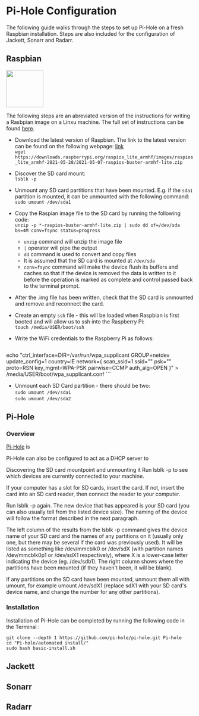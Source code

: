 # Pi-Hole Configuration

The following guide walks through the steps to set up Pi-Hole on a fresh Raspbian installation. Steps are also included for the configuration of Jackett, Sonarr and Radarr.

## Raspbian


<img src="https://www.raspberrypi.org/app/uploads/2018/03/RPi-Logo-Reg-SCREEN.png" alt="" width="100 px">


The following steps are an abreviated version of the instructions for writing a Rasbpian image on a Linxu machine. The full set of instructions can be found [here](https://www.raspberrypi.org/documentation/installation/installing-images/linux.md).


- Download the latest version of Raspbian. The link to the latest version can be found on the following webpage: [link](https://www.raspberrypi.org/software/operating-systems/)  
`wget https://downloads.raspberrypi.org/raspios_lite_armhf/images/raspios_lite_armhf-2021-05-28/2021-05-07-raspios-buster-armhf-lite.zip`

- Discover the SD card mount:  
`lsblk -p`

- Unmount any  SD card partitions that have been mounted. E.g. if the `sda1` partition is mounted, it can be unmounted with the following command:    
`sudo umount /dev/sda1`

- Copy the Raspian image file to the SD card by running the following code:    
`unzip -p *-raspios-buster-armhf-lite.zip | sudo dd of=/dev/sda bs=4M conv=fsync status=progress`
  - `unzip` command will unzip the image file
  - `|` operator will pipe the output
  - `dd` command is used to convert and copy files
  - It is assumed that the SD card is mounted at `/dev/sda`
  - `conv=fsync` command will make  the device flush its buffers and caches so that if the device is removed the data is written to it before the operation is marked as complete and control passed back to the terminal prompt.


- After the .img file has been written, check that the SD card is unmounted and remove and reconnect the card.

- Create an empty `ssh` file - this will be loaded when Raspbian is first booted and will allow us to ssh into the Raspberry Pi:    
`touch /media/USER/boot/ssh`

- Write the WiFi credentials to the Raspberry Pi as follows:    
    ```
echo "ctrl_interface=DIR=/var/run/wpa_supplicant GROUP=netdev
update_config=1
country=IE
network={
        scan_ssid=1
        ssid="<Name of your wireless LAN>"
        psk="<Password for your wireless LAN>"
        proto=RSN
        key_mgmt=WPA-PSK
        pairwise=CCMP
        auth_alg=OPEN
}" > /media/USER/boot/wpa_supplicant.conf
    ```
- Unmount each SD Card partition - there should be two:    
`sudo umount /dev/sda1`    
`sudo umount /dev/sda2`

## Pi-Hole

### Overview

[Pi-Hole](https://pi-hole.net/) is 

Pi-Hole can also be configured to act as a DHCP server to 



Discovering the SD card mountpoint and unmounting it
Run lsblk -p to see which devices are currently connected to your machine.

If your computer has a slot for SD cards, insert the card. If not, insert the card into an SD card reader, then connect the reader to your computer.

Run lsblk -p again. The new device that has appeared is your SD card (you can also usually tell from the listed device size). The naming of the device will follow the format described in the next paragraph.

The left column of the results from the lsblk -p command gives the device name of your SD card and the names of any partitions on it (usually only one, but there may be several if the card was previously used). It will be listed as something like /dev/mmcblk0 or /dev/sdX (with partition names /dev/mmcblk0p1 or /dev/sdX1 respectively), where X is a lower-case letter indicating the device (eg. /dev/sdb1). The right column shows where the partitions have been mounted (if they haven't been, it will be blank).

If any partitions on the SD card have been mounted, unmount them all with umount, for example umount /dev/sdX1 (replace sdX1 with your SD card's device name, and change the number for any other partitions).

### Installation

Installation of Pi-Hole can be completed by running the following code in the Terminal :

```
git clone --depth 1 https://github.com/pi-hole/pi-hole.git Pi-hole
cd "Pi-hole/automated install/"
sudo bash basic-install.sh
```


## Jackett


## Sonarr


## Radarr





